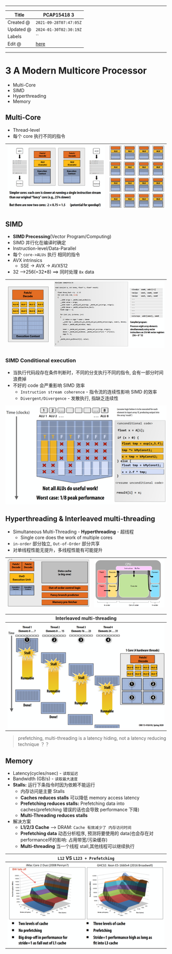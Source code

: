 -----

| Title     | PCAP15418 3                                      |
| --------- | ------------------------------------------------ |
| Created @ | `2021-09-28T07:47:05Z`                           |
| Updated @ | `2024-01-30T02:30:19Z`                           |
| Labels    | \`\`                                             |
| Edit @    | [here](https://github.com/junxnone/csc/issues/5) |

-----

# 3 A Modern Multicore Processor

  - Multi-Core
  - SIMD
  - Hyperthreading
  - Memory

## Multi-Core

  - Thread-level
  - 每个 core 执行不同的指令

| ![image](media/a25ee23ed81217b16115e5992257d9f2eeef3c09.png) | ![image](media/a5b2bff851cf8c3989e81f4f969aee693fe137f4.png) |
| ------------------------------------------------------------ | ------------------------------------------------------------ |

## SIMD

  - **SIMD Precessing**(Vector Program/Computing)
  - SIMD 并行化在编译时确定
  - Instruction-level/Data-Parallel
  - 每个 `core->ALUs` 执行 相同的指令
  - AVX intrinsics
      - SSE -\> AVX -\> AVX512
  - 32 --\>256(=32\*8) ==\> 同时处理 `8x` data

| ![image](media/1dde65b500f75d47ad4b48ddbd2bcdff5a90095d.png) | ![image](media/c7282beb939b80b5081e41e4bd530635febfca2f.png) |
| ------------------------------------------------------------ | ------------------------------------------------------------ |

### SIMD Conditional execution

  - 当执行代码段存在条件判断时，不同的分支执行不同的指令, 会有一部分时间浪费掉
  - 不好的 code 会严重影响 SIMD 效率
      - `Instruction stream coherence` - 指令流的连续性影响 SIMD 的效率
      - `Divergent/Divergence` - 发散执行, 指缺乏连续性

![image](media/fbeb8b92a257b6e88af9fd8b6bd06c31aa1fe0f9.png)

## Hyperthreading & Interleaved multi-threading

  - Simultaneous Multi-Threading - **Hyperthreading** - 超线程
      - Single core does the work of multiple cores
  - `in-order` 部分独立, `Out-of-Order` 部分共享
  - 对单线程性能无提升，多线程性能有可能提升

| ![image](media/5f3c65cd0fcf49bf424fd1f15e0a55206470ddfd.png) | ![image](media/daa5c4c70c819a204616ec412580d3bb2da7100e.png) |
| ------------------------------------------------------------ | ------------------------------------------------------------ |

| **Interleaved multi-threading**                              |
| ------------------------------------------------------------ |
| ![image](media/438d69b14eae6507c83b8032915513175ddbd4da.png) |

> prefetching, multi-threading is a latency hiding, not a latency
> reducing technique ？？

## Memory

  - Latency(cycles/nsec) - `读取延迟`
  - Bandwidth (GB/s) - `读取最大速度`
  - **Stalls:** 运行下条指令时因为依赖不能运行
      - 内存访问是主要 Stalls
      - **Caches reduces stalls** 可以降低 memory access latency
      - **Prefetching reduces stalls:** Prefetching data into
        caches(prefetching 错误的话也会导致 performance 下降)
      - **Multi-Threading reduces stalls**
  - 解决方案
      - **L1/2/3 Cache** --\> DRAM: `Cache 有效减少了 内存访问时间`
      - **Prefetching data** 动态分析程序, 预测将要使用的 data(也会存在对performance坏的影响:
        占用带宽/污染缓存)
      - **Multi-threading** 当一个线程 stall,其他线程可以继续执行

|              **`L12` VS `L123 + Prefetching`**               |
| :----------------------------------------------------------: |
| ![image](media/cde0a2cfc7665fed637cfcbfe87784a270cb4cf9.png) |
